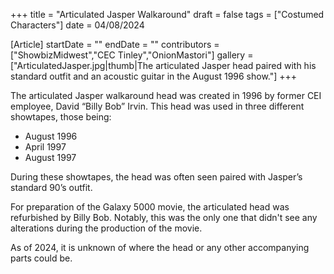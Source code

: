 +++
title = "Articulated Jasper Walkaround"
draft = false
tags = ["Costumed Characters"]
date = 04/08/2024

[Article]
startDate = ""
endDate = ""
contributors = ["ShowbizMidwest","CEC Tinley","OnionMastori"]
gallery = ["ArticulatedJasper.jpg|thumb|The articulated Jasper head paired with his standard outfit and an acoustic guitar in the August 1996 show."]
+++

The articulated Jasper walkaround head was created in 1996 by former CEI employee, David “Billy Bob” Irvin. This head was used in three different showtapes, those being:

* August 1996
* April 1997
* August 1997

During these showtapes, the head was often seen paired with Jasper’s standard 90’s outfit. 

For preparation of the Galaxy 5000 movie, the articulated head was refurbished by Billy Bob. Notably, this was the only one that didn't see any alterations during the production of the movie.

As of 2024, it is unknown of where the head or any other accompanying parts could be.


